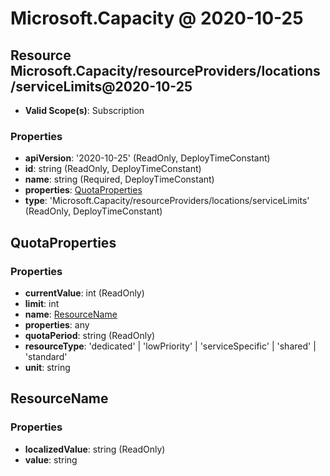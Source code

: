 # Microsoft.Capacity @ 2020-10-25

## Resource Microsoft.Capacity/resourceProviders/locations/serviceLimits@2020-10-25
* **Valid Scope(s)**: Subscription
### Properties
* **apiVersion**: '2020-10-25' (ReadOnly, DeployTimeConstant)
* **id**: string (ReadOnly, DeployTimeConstant)
* **name**: string (Required, DeployTimeConstant)
* **properties**: [QuotaProperties](#quotaproperties)
* **type**: 'Microsoft.Capacity/resourceProviders/locations/serviceLimits' (ReadOnly, DeployTimeConstant)

## QuotaProperties
### Properties
* **currentValue**: int (ReadOnly)
* **limit**: int
* **name**: [ResourceName](#resourcename)
* **properties**: any
* **quotaPeriod**: string (ReadOnly)
* **resourceType**: 'dedicated' | 'lowPriority' | 'serviceSpecific' | 'shared' | 'standard'
* **unit**: string

## ResourceName
### Properties
* **localizedValue**: string (ReadOnly)
* **value**: string

